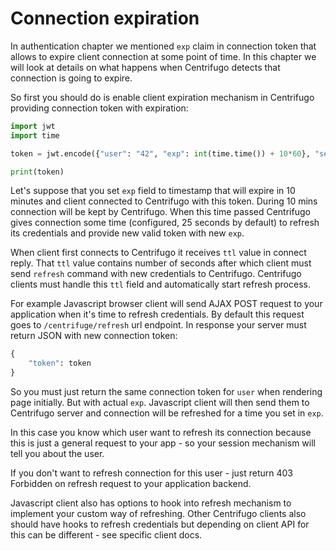 # Connection expiration

In authentication chapter we mentioned `exp` claim in connection token that allows to expire client connection at some point of time. In this chapter we will look at details on what happens when Centrifugo detects that connection is going to expire.

So first you should do is enable client expiration mechanism in Centrifugo providing connection token with expiration:

```python
import jwt
import time

token = jwt.encode({"user": "42", "exp": int(time.time()) + 10*60}, "secret").decode()

print(token)
```

Let's suppose that you set `exp` field to timestamp that will expire in 10 minutes and client connected to Centrifugo with this token. During 10 mins connection will be kept by Centrifugo. When this time passed Centrifugo gives connection some time (configured, 25 seconds by default) to refresh its credentials and provide new valid token with new `exp`.

When client first connects to Centrifugo it receives `ttl` value in connect reply. That `ttl` value contains number of seconds after which client must send `refresh` command with new credentials to Centrifugo. Centrifugo clients must handle this `ttl` field and automatically start refresh process.

For example Javascript browser client  will send AJAX POST request to your application when it's time to refresh credentials. By default this request goes to `/centrifuge/refresh` url endpoint. In response your server must return JSON with new connection token:

```python
{
    "token": token
}
```

So you must just return the same connection token for `user` when rendering page initially. But with actual `exp`. Javascript client will then send them to Centrifugo server and connection will be refreshed for a time you set in `exp`.

In this case you know which user want to refresh its connection because this is just a general request to your app - so your session mechanism will tell you about the user.

If you don't want to refresh connection for this user - just return 403 Forbidden on refresh request to your application backend.

Javascript client also has options to hook into refresh mechanism to implement your custom way of refreshing. Other Centrifugo clients also should have hooks to refresh credentials but depending on client API for this can be different - see specific client docs.

